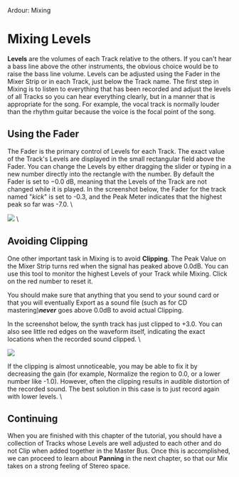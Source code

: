 Ardour: Mixing

Mixing Levels
=============

**Levels** are the volumes of each Track relative to the others. If you
can't hear a bass line above the other instruments, the obvious choice
would be to raise the bass line volume. Levels can be adjusted using the
Fader in the Mixer Strip or in each Track, just below the Track name.
The first step in Mixing is to listen to everything that has been
recorded and adjust the levels of all Tracks so you can hear everything
clearly, but in a manner that is appropriate for the song. For example,
the vocal track is normally louder than the rhythm guitar because the
voice is the focal point of the song.

Using the Fader
---------------

The Fader is the primary control of Levels for each Track. The exact
value of the Track's Levels are displayed in the small rectangular field
above the Fader. You can change the Levels by either dragging the slider
or typing in a new number directly into the rectangle with the number.
By default the Fader is set to −0.0 dB, meaning that the Levels of the
Track are not changed while it is played. In the screenshot below, the
Fader for the track named "*kick*" is set to -0.3, and the Peak Meter
indicates that the highest peak so far was -7.0. \

![](static/Ardour3_Mixing_Levels_1.png) \

Avoiding Clipping
-----------------

One other important task in Mixing is to avoid **Clipping**. The Peak
Value on the Mixer Strip turns red when the signal has peaked above
0.0dB. You can use this tool to monitor the highest Levels of your Track
while Mixing. Click on the red number to reset it.

You should make sure that anything that you send to your sound card or
that you will eventually Export as a sound file (such as for CD
mastering)***never*** goes above 0.0dB to avoid actual Clipping.

In the screenshot below, the synth track has just clipped to +3.0. You
can also see little red edges on the waveform itself, indicating the
exact locations when the recorded sound clipped. \

![](static/Ardour3_Mixing_Levels_2.png)

If the clipping is almost unnoticeable, you may be able to fix it by
decreasing the gain (for example, Normalize the region to 0.0, or a
lower number like -1.0). However, often the clipping results in audible
distortion of the recorded sound. The best solution in this case is to
just record again with lower levels. \

Continuing
----------

When you are finished with this chapter of the tutorial, you should have
a collection of Tracks whose Levels are well adjusted to each other and
do not Clip when added together in the Master Bus. Once this is
accomplished, we can proceed to learn about **Panning** in the next
chapter, so that our Mix takes on a strong feeling of Stereo space.
